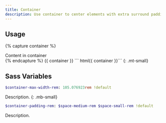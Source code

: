 ```yaml
---
title: Container
description: Use container to center elements with extra surround paddings.
---
```




## Usage
{% capture container %}
<div class="container bc-primary">
  <div class="bc-dark c-light ta-center">Content in container</div>
</div>
{% endcapture %}
{{ container }}
``` html{{ container }}```
{: .mt-small}



## Sass Variables

``` sass
$container-max-width-rem: 105.076923rem !default
```
Description.
{: .mb-small}

``` sass
$container-padding-rem: $space-medium-rem $space-small-rem !default
```
Description.